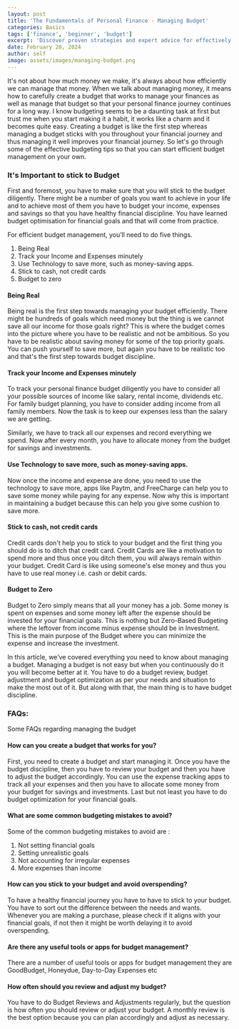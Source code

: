 ```yaml
---
layout: post
title: 'The Fundamentals of Personal Finance - Managing Budget'
categories: Basics
tags: ['finance', 'beginner', 'budget']
excerpt: 'Discover proven strategies and expert advice for effectively managing your budget to achieve financial stability and success. Learn essential budgeting techniques today!'
date: February 28, 2024
author: self
image: assets/images/managing-budget.png
---
```


It's not about how much money we make, it's always about how efficiently we can manage that money. When we talk about managing money, it means how to carefully create a budget that works to manage your finances as well as manage that budget so that your personal finance journey continues for a long way. I know budgeting seems to be a daunting task at first but trust me when you start making it a habit, it works like a charm and it becomes quite easy. Creating a budget is like the first step whereas managing a budget sticks with you throughout your financial journey and thus managing it well improves your financial journey. So let's go through some of the effective budgeting tips so that you can start efficient budget management on your own.

### It's Important to stick to Budget

First and foremost, you have to make sure that you will stick to the budget diligently. There might be a number of goals you want to achieve in your life and to achieve most of them you have to budget your income, expenses and savings so that you have healthy financial discipline. You have learned budget optimisation for financial goals and that will come from practice.

For efficient budget management, you’ll need to do five things.

1. Being Real
2. Track your Income and Expenses minutely
3. Use Technology to save more, such as money-saving apps.
4. Stick to cash, not credit cards
5. Budget to zero

#### Being Real

Being real is the first step towards managing your budget efficiently. There might be hundreds of goals which need money but the thing is we cannot save all our income for those goals right? This is where the budget comes into the picture where you have to be realistic and not be ambitious. So you have to be realistic about saving money for some of the top priority goals. You can push yourself to save more, but again you have to be realistic too and that's the first step towards budget discipline.

#### Track your Income and Expenses minutely

To track your personal finance budget diligently you have to consider all your possible sources of income like salary, rental income, dividends etc. For family budget planning, you have to consider adding income from all family members. Now the task is to keep our expenses less than the salary we are getting.

Similarly, we have to track all our expenses and record everything we spend. Now after every month, you have to allocate money from the budget for savings and investments. 

#### Use Technology to save more, such as money-saving apps.

Now once the income and expense are done, you need to use the technology to save more, apps like Paytm, and FreeCharge can help you to save some money while paying for any expense. Now why this is important in maintaining a budget because this can help you give some cushion to save more.

#### Stick to cash, not credit cards

Credit cards don't help you to stick to your budget and the first thing you should do is to ditch that credit card. Credit Cards are like a motivation to spend more and thus once you ditch them, you will always remain within your budget. Credit Card is like using someone's else money and thus you have to use real money i.e. cash or debit cards.

#### Budget to Zero

Budget to Zero simply means that all your money has a job. Some money is spent on expenses and some money left after the expense should be invested for your financial goals. This is nothing but Zero-Based Budgeting where the leftover from income minus expense should be in Investment. This is the main purpose of the Budget where you can minimize the expense and increase the investment. 

In this article, we’ve covered everything you need to know about managing a budget. Managing a budget is not easy but when you continuously do it you will become better at it. You have to do a budget review, budget adjustment and budget optimization as per your needs and situation to make the most out of it. But along with that, the main thing is to have budget discipline. 

### FAQs:
Some FAQs regarding managing the budget

#### How can you create a budget that works for you?

First, you need to create a budget and start managing it. Once you have the budget discipline, then you have to review your budget and then you have to adjust the budget accordingly. You can use the expense tracking apps to track all your expenses and then you have to allocate some money from your budget for savings and investments. Last but not least you have to do budget optimization for your financial goals. 

#### What are some common budgeting mistakes to avoid?

Some of the common budgeting mistakes to avoid are :

1. Not setting financial goals
2. Setting unrealistic goals
3. Not accounting for irregular expenses
4. More expenses than income

#### How can you stick to your budget and avoid overspending?

To have a healthy financial journey you have to have to stick to your budget. You have to sort out the difference between the needs and wants. Whenever you are making a purchase, please check if it aligns with your financial goals, if not then it might be worth delaying it to avoid overspending.  

#### Are there any useful tools or apps for budget management?

There are a number of useful tools or apps for budget management they are GoodBudget, Honeydue, Day-to-Day Expenses etc

#### How often should you review and adjust my budget?

You have to do Budget Reviews and Adjustments regularly, but the question is how often you should review or adjust your budget. A monthly review is the best option because you can plan accordingly and adjust as necessary.
